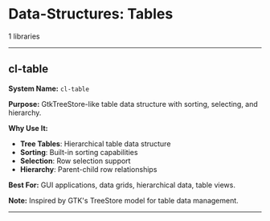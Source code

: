 # Data-Structures: Tables

1 libraries

---

## cl-table

**System Name:** `cl-table`

**Purpose:** GtkTreeStore-like table data structure with sorting, selecting, and hierarchy.

**Why Use It:**
- **Tree Tables**: Hierarchical table data structure
- **Sorting**: Built-in sorting capabilities
- **Selection**: Row selection support
- **Hierarchy**: Parent-child row relationships

**Best For:** GUI applications, data grids, hierarchical data, table views.

**Note:** Inspired by GTK's TreeStore model for table data management.

---


